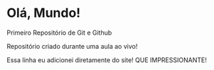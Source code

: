 # Olá, Mundo!
 Primeiro Repositório de Git e Github

 Repositório criado durante uma aula ao vivo!

 Essa linha eu adicionei diretamente do site! QUE IMPRESSIONANTE!
